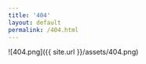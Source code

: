 ```yaml
---
title: '404'
layout: default
permalink: /404.html
---
```


![404.png]({{ site.url }}/assets/404.png)
